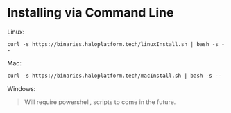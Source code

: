 # Installing via Command Line

Linux:

```
curl -s https://binaries.haloplatform.tech/linuxInstall.sh | bash -s --
```

Mac:

```
curl -s https://binaries.haloplatform.tech/macInstall.sh | bash -s --
```

Windows:

> Will require powershell, scripts to come in the future.
